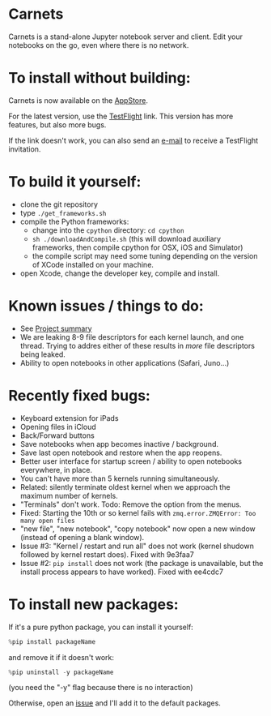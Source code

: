 # Carnets
Carnets is a stand-alone Jupyter notebook server and client. Edit your notebooks on the go, even where there is no network.

# To install without building: 

Carnets is now available on the [AppStore](https://holzschu.github.io/Carnets_Jupyter/). 

For the latest version, use the [TestFlight](https://testflight.apple.com/join/yevwlUs1) link. This version has more features, but also more bugs.

If the link doesn't work, you can also send an [e-mail](mailto:carnets_jupyter@icloud.com) to receive a TestFlight invitation. 

# To build it yourself: 
- clone the git repository
- type `./get_frameworks.sh`
- compile the Python frameworks: 
    - change into the `cpython` directory: `cd cpython`
    - `sh ./downloadAndCompile.sh` (this will download auxiliary frameworks, then compile cpython for OSX, iOS and Simulator)
    - the compile script may need some tuning depending on the version of XCode installed on your machine. 
- open Xcode, change the developer key, compile and install.

# Known issues / things to do:

- See [Project summary](https://github.com/holzschu/Carnets/projects/1)
- We are leaking 8-9 file descriptors for each kernel launch, and one thread. Trying to addres either of these results in *more* file descriptors being leaked.
- Ability to open notebooks in other applications (Safari, Juno...)

# Recently fixed bugs:

- Keyboard extension for iPads
- Opening files in iCloud
- Back/Forward buttons
- Save notebooks when app becomes inactive / background.
- Save last open notebook and restore when the app reopens.
- Better user interface for startup screen / ability to open notebooks everywhere, in place.
- You can't have more than 5 kernels running simultaneously. 
- Related: silently terminate oldest kernel when we approach the maximum number of kernels.
- "Terminals" don't work. Todo: Remove the option from the menus.
- Fixed: Starting the 10th or so kernel fails with `zmq.error.ZMQError: Too many open files`
- "new file", "new notebook", "copy notebook" now open a new window (instead of opening a blank window).
- Issue #3: "Kernel / restart and run all" does not work (kernel shudown followed by kernel restart does). Fixed with 9e3faa7
- Issue #2: `pip install` does not work (the package is unavailable, but the install process appears to have worked). Fixed with ee4cdc7

# To install new packages:

If it's a pure python package, you can install it yourself:

```python
%pip install packageName
```
and remove it if it doesn't work: 
```python
%pip uninstall -y packageName
```
(you need the "-y" flag because there is no interaction) 

Otherwise, open an [issue](https://github.com/holzschu/carnets/issues) and I'll add it to the default packages. 
